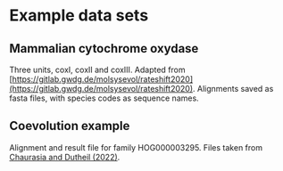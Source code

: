 Example data sets
=================

## Mammalian cytochrome oxydase

Three units, coxI, coxII and coxIII. Adapted from [https://gitlab.gwdg.de/molsysevol/rateshift2020](https://gitlab.gwdg.de/molsysevol/rateshift2020).
Alignments saved as fasta files, with species codes as sequence names.

## Coevolution example

Alignment and result file for family HOG000003295. Files taken from [Chaurasia and Dutheil (2022)](https://doi.org/10.1093/molbev/msac063).


